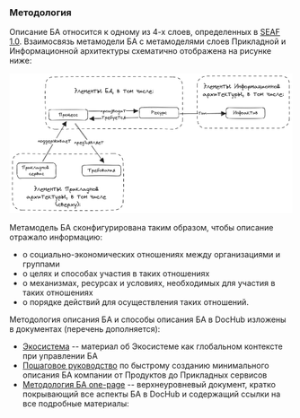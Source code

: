 ### Методология

Описание БА относится к одному из 4-х слоев, определенных в [SEAF 1.0](../../../README.md). Взаимосвязь метамодели БА с метамоделями слоев Прикладной и Информационной архитектуры схематично отображена на рисунке ниже:

![](ba-ea_links.png)

Метамодель БА сконфигурирована таким образом, чтобы описание отражало информацию:
* о социально-экономических отношениях между организациями и группами
* о целях и способах участия в таких отношениях
* о механизмах, ресурсах и условиях, необходимых для участия в таких отношениях
* о порядке действий для осуществления таких отношений.


Методология описания БА и способы описания БА в DocHub изложены в документах (перечень дополняется):
* [Экосистема](/docs/seaf.ba.seaf.ba.method) -- материал об Экосистеме как глобальном контексте при управлении БА
* [Пошаговое руководство](/docs/seaf.ba.tutorial) по быстрому созданию минимального описания БА компании от Продуктов до Прикладных сервисов
* [Методология БА one-page](/docs/seaf.ba.main) -- верхнеуровневый документ, кратко покрывающий все аспекты БА в DocHub и содержащий ссылки на все подробные материалы:


